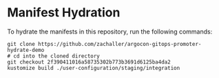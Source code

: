 # Manifest Hydration

To hydrate the manifests in this repository, run the following commands:

```shell
git clone https://github.com/zachaller/argocon-gitops-promoter-hydrate-demo
# cd into the cloned directory
git checkout 2f390411016a58735302b773b3691d6125ba4da2
kustomize build ./user-configuration/staging/integration
```
